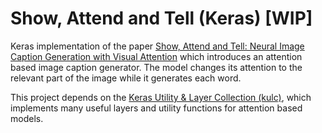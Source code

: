 # Show, Attend and Tell (Keras) [WIP]
Keras implementation of the paper [Show, Attend and Tell: Neural Image Caption Generation with Visual Attention](http://arxiv.org/abs/1502.03044) which introduces an attention based image caption generator. The model changes its attention to the relevant part of the image while it generates each word.

This project depends on the [Keras Utility & Layer Collection (kulc)](https://github.com/FlashTek/keras-layer-collection), which implements many useful layers and utility functions for attention based models.
